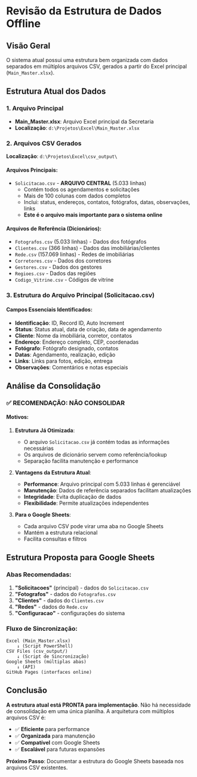 # Revisão da Estrutura de Dados Offline

## Visão Geral
O sistema atual possui uma estrutura bem organizada com dados separados em múltiplos arquivos CSV, gerados a partir do Excel principal (`Main_Master.xlsx`).

## Estrutura Atual dos Dados

### 1. Arquivo Principal
- **Main_Master.xlsx**: Arquivo Excel principal da Secretaria
- **Localização**: `d:\Projetos\Excel\Main_Master.xlsx`

### 2. Arquivos CSV Gerados
**Localização**: `d:\Projetos\Excel\csv_output\`

#### Arquivos Principais:
- `Solicitacao.csv` - **ARQUIVO CENTRAL** (5.033 linhas)
  - Contém todos os agendamentos e solicitações
  - Mais de 100 colunas com dados completos
  - Inclui: status, endereços, contatos, fotógrafos, datas, observações, links
  - **Este é o arquivo mais importante para o sistema online**

#### Arquivos de Referência (Dicionários):
- `Fotografos.csv` (5.033 linhas) - Dados dos fotógrafos
- `Clientes.csv` (366 linhas) - Dados das imobiliárias/clientes
- `Rede.csv` (157.069 linhas) - Redes de imobiliárias
- `Corretores.csv` - Dados dos corretores
- `Gestores.csv` - Dados dos gestores
- `Regioes.csv` - Dados das regiões
- `Codigo_Vitrine.csv` - Códigos de vitrine

### 3. Estrutura do Arquivo Principal (Solicitacao.csv)

#### Campos Essenciais Identificados:
- **Identificação**: ID, Record ID, Auto Increment
- **Status**: Status atual, data de criação, data de agendamento
- **Cliente**: Nome da imobiliária, corretor, contatos
- **Endereço**: Endereço completo, CEP, coordenadas
- **Fotógrafo**: Fotógrafo designado, contatos
- **Datas**: Agendamento, realização, edição
- **Links**: Links para fotos, edição, entrega
- **Observações**: Comentários e notas especiais

## Análise da Consolidação

### ✅ **RECOMENDAÇÃO: NÃO CONSOLIDAR**

#### Motivos:
1. **Estrutura Já Otimizada**: 
   - O arquivo `Solicitacao.csv` já contém todas as informações necessárias
   - Os arquivos de dicionário servem como referência/lookup
   - Separação facilita manutenção e performance

2. **Vantagens da Estrutura Atual**:
   - **Performance**: Arquivo principal com 5.033 linhas é gerenciável
   - **Manutenção**: Dados de referência separados facilitam atualizações
   - **Integridade**: Evita duplicação de dados
   - **Flexibilidade**: Permite atualizações independentes

3. **Para o Google Sheets**:
   - Cada arquivo CSV pode virar uma aba no Google Sheets
   - Mantém a estrutura relacional
   - Facilita consultas e filtros

## Estrutura Proposta para Google Sheets

### Abas Recomendadas:
1. **"Solicitacoes"** (principal) - dados do `Solicitacao.csv`
2. **"Fotografos"** - dados do `Fotografos.csv`
3. **"Clientes"** - dados do `Clientes.csv`
4. **"Redes"** - dados do `Rede.csv`
5. **"Configuracao"** - configurações do sistema

### Fluxo de Sincronização:
```
Excel (Main_Master.xlsx) 
    ↓ (Script PowerShell)
CSV Files (csv_output/)
    ↓ (Script de Sincronização)
Google Sheets (múltiplas abas)
    ↓ (API)
GitHub Pages (interfaces online)
```

## Conclusão

**A estrutura atual está PRONTA para implementação**. Não há necessidade de consolidação em uma única planilha. A arquitetura com múltiplos arquivos CSV é:

- ✅ **Eficiente** para performance
- ✅ **Organizada** para manutenção  
- ✅ **Compatível** com Google Sheets
- ✅ **Escalável** para futuras expansões

**Próximo Passo**: Documentar a estrutura do Google Sheets baseada nos arquivos CSV existentes.